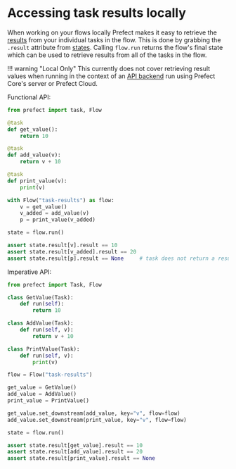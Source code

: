 # Accessing task results locally

When working on your flows locally Prefect makes it easy to retrieve the [results](/core/concepts/results/) from your individual tasks in the flow. This is done by grabbing the `.result` attribute from [states](/core/concepts/states/). Calling `flow.run` returns the flow's final state which can be used to retrieve results from all of the tasks in the flow.

!!! warning "Local Only"
    This currently does not cover retrieving result values when running in the context of an [API backend](/orchestration/) run using Prefect Core's server or Prefect Cloud.


Functional API:

```python
from prefect import task, Flow

@task
def get_value():
    return 10

@task
def add_value(v):
    return v + 10

@task
def print_value(v):
    print(v)

with Flow("task-results") as flow:
    v = get_value()
    v_added = add_value(v)
    p = print_value(v_added)

state = flow.run()

assert state.result[v].result == 10
assert state.result[v_added].result == 20
assert state.result[p].result == None     # task does not return a result
```

Imperative API:

```python
from prefect import Task, Flow

class GetValue(Task):
    def run(self):
        return 10

class AddValue(Task):
    def run(self, v):
        return v + 10

class PrintValue(Task):
    def run(self, v):
        print(v)

flow = Flow("task-results")

get_value = GetValue()
add_value = AddValue()
print_value = PrintValue()

get_value.set_downstream(add_value, key="v", flow=flow)
add_value.set_downstream(print_value, key="v", flow=flow)

state = flow.run()

assert state.result[get_value].result == 10
assert state.result[add_value].result == 20
assert state.result[print_value].result == None
```
